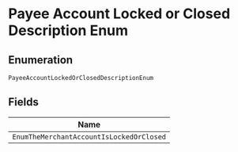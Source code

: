 
# Payee Account Locked or Closed Description Enum

## Enumeration

`PayeeAccountLockedOrClosedDescriptionEnum`

## Fields

| Name |
|  --- |
| `EnumTheMerchantAccountIsLockedOrClosed` |

